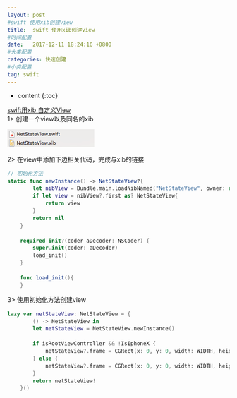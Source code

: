 ```yaml
---
layout: post
#swift 使用xib创建view
title:  swift 使用xib创建view
#时间配置
date:   2017-12-11 18:24:16 +0800
#大类配置
categories: 快速创建
#小类配置
tag: swift
---
```


* content
{:toc}

[swift用xib 自定义View](http://blog.csdn.net/yeshennet/article/details/51577213)<br>
1> 创建一个view以及同名的xib

![](/styles/images/resources/7BAE6377C5C1AA02132BC3CC0594F910.png)

2> 在view中添加下边相关代码，完成与xib的链接

```swift
// 初始化方法
static func newInstance() -> NetStateView?{
        let nibView = Bundle.main.loadNibNamed("NetStateView", owner: nil, options: nil)
        if let view = nibView?.first as? NetStateView{
            return view
        }
        return nil
    }
    
    required init?(coder aDecoder: NSCoder) {
        super.init(coder: aDecoder)
        load_init()
    }
    
    func load_init(){
    }
```

3> 使用初始化方法创建view 

```swift
lazy var netStateView: NetStateView = {
        () -> NetStateView in
        let netStateView = NetStateView.newInstance()
        
        if isRootViewController && !IsIphoneX {
            netStateView?.frame = CGRect(x: 0, y: 0, width: WIDTH, height: HEIGHT)
        } else {
            netStateView?.frame = CGRect(x: 0, y: 0, width: WIDTH, height: HEIGHT-Navigation_StatusHeight)
        }
        return netStateView!
    }()
```
